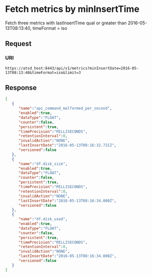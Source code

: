 # Fetch metrics by minInsertTime

Fetch three metrics with lastInsertTime qual or greater than 2016-05-13T08:13:40, timeFormat = iso

## Request
### URI
```
https://atsd_host:8443/api/v1/metrics?minInsertDate=2016-05-13T08:13:40&timeFormat=iso&limit=3
```
## Response
```json
[
   {
      "name":"api_command_malformed_per_second",
      "enabled":true,
      "dataType":"FLOAT",
      "counter":false,
      "persistent":true,
      "timePrecision":"MILLISECONDS",
      "retentionInterval":0,
      "invalidAction":"NONE",
      "lastInsertDate":"2016-05-13T08:16:32.731Z",
      "versioned":false
   },
   {
      "name":"df.disk_size",
      "enabled":true,
      "dataType":"FLOAT",
      "counter":false,
      "persistent":true,
      "timePrecision":"MILLISECONDS",
      "retentionInterval":0,
      "invalidAction":"NONE",
      "lastInsertDate":"2016-05-13T08:16:34.000Z",
      "versioned":false
   },
   {
      "name":"df.disk_used",
      "enabled":true,
      "dataType":"FLOAT",
      "counter":false,
      "persistent":true,
      "timePrecision":"MILLISECONDS",
      "retentionInterval":0,
      "invalidAction":"NONE",
      "lastInsertDate":"2016-05-13T08:16:34.000Z",
      "versioned":false
   }
]
```
